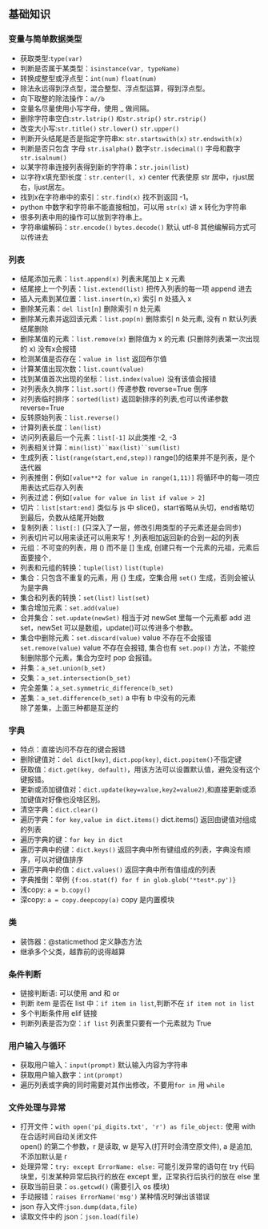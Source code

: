 ## 基础知识
### 变量与简单数据类型
- 获取类型:`type(var)`
- 判断是否属于某类型：`isinstance(var, typeName)`
- 转换成整型或浮点型：`int(num)` `float(num)`
- 除法永远得到浮点型，混合整型、浮点型运算，得到浮点型。
- 向下取整的除法操作：`a//b`
- 变量名尽量使用小写字母，使用 _ 做间隔。
- 删除字符串空白:`str.lstrip()` `和str.strip()` `str.rstrip()`
- 改变大小写:`str.title()` `str.lower()` `str.upper()`
- 判断开头结尾是否是指定字符串x: `str.startswith(x)` `str.endswith(x)`
- 判断是否只包含 字母 `str.isalpha()` 数字`str.isdecimal()` 字母和数字`str.isalnum()`
- 以某字符串连接列表得到新的字符串：`str.join(list)`
- 以字符x填充至l长度：`str.center(l, x)` center 代表使原 str 居中，rjust居右，ljust居左。
- 找到x在字符串中的索引：`str.find(x)` 找不到返回 -1。
- python 中数字和字符串不能直接相加，可以用 `str(x)` 讲 x 转化为字符串
- 很多列表中用的操作可以放到字符串上。
- 字符串编解码：`str.encode()` `bytes.decode()` 默认 utf-8 其他编解码方式可以传进去
### 列表
- 结尾添加元素：`list.append(x)` 列表末尾加上 x 元素
- 结尾接上一个列表：`list.extend(list)` 把传入列表的每一项 append 进去
- 插入元素到某位置：`list.insert(n,x)` 索引 n 处插入 x
- 删除某元素：`del list[n]` 删除索引 n 处元素
- 删除某元素并返回该元素：`list.pop(n)` 删除索引 n 处元素, 没有 n 默认列表结尾删除
- 删除某值的元素：`list.remove(x)` 删除值为 x 的元素 (只删除列表第一次出现的 x) 没有x会报错
- 检测某值是否存在：`value in list` 返回布尔值
- 计算某值出现次数：`list.count(value)`
- 找到某值首次出现的坐标：`list.index(value)` 没有该值会报错
- 对列表永久排序：`list.sort()` 传递参数 reverse=True 倒序
- 对列表临时排序：`sorted(list)` 返回新排序的列表,也可以传递参数 reverse=True
- 反转原始列表：`list.reverse()`
- 计算列表长度：`len(list)`
- 访问列表最后一个元素：`list[-1]` 以此类推 -2, -3
- 列表相关计算：`min(list)``max(list)``sum(list)`
- 生成列表：`list(range(start,end,step))` range()的结果并不是列表，是个迭代器
- 列表推倒：例如`[value**2 for value in range(1,11)]` 将循环中的每一项应用表达式后存入列表
- 列表过滤：例如`[value for value in list if value > 2]`
- 切片：`list[start:end]` 类似与 js 中 slice()，start省略从头切，end省略切到最后，负数从结尾开始数
- 复制列表：`list[:]` (只深入了一层，修改引用类型的子元素还是会同步)
- 列表切片可以用来读还可以用来写！,列表相加返回新的合到一起的列表
- 元组：不可变的列表，用 () 而不是 [] 生成, 创建只有一个元素的元祖，元素后面要接个`,`
- 列表和元组的转换：`tuple(list)` `list(tuple)`
- 集合：只包含不重复的元素，用 {} 生成，空集合用 `set()` 生成，否则会被认为是字典
- 集合和列表的转换：`set(list)` `list(set)`
- 集合增加元素：`set.add(value)`
- 合并集合：`set.update(newSet)` 相当于对 newSet 里每一个元素都 add 进 set，newSet 可以是数组，update()可以传进多个参数。
- 集合中删除元素：`set.discard(value)` value 不存在不会报错 `set.remove(value)` value 不存在会报错, 集合也有 `set.pop()` 方法，不能控制删除那个元素，集合为空时 pop 会报错。
- 并集：`a_set.union(b_set)` 
- 交集：`a_set.intersection(b_set)`
- 完全差集：`a_set.symmetric_difference(b_set)`
- 差集：`a_set.difference(b_set)` a 中有 b 中没有的元素  
除了差集，上面三种都是互逆的

### 字典
- 特点：直接访问不存在的键会报错
- 删除键值对：`del dict[key]`, `dict.pop(key)`, `dict.popitem()`不指定键
- 获取值：`dict.get(key, default)`，用该方法可以设置默认值，避免没有这个键报错。
- 更新或添加键值对：`dict.update(key=value,key2=value2)`,和直接更新或添加键值对好像也没啥区别。
- 清空字典：`dict.clear()`
- 遍历字典：`for key,value in dict.items()` dict.items() 返回由键值对组成的列表
- 遍历字典的键：`for key in dict`
- 遍历字典中的键：`dict.keys()` 返回字典中所有键组成的列表，字典没有顺序，可以对键值排序
- 遍历字典中的值：`dict.values()` 返回字典中所有值组成的列表
- 字典推倒：举例 `{f:os.stat(f) for f in glob.glob('*test*.py')}`
- 浅copy: `a = b.copy()`
- 深copy: `a = copy.deepcopy(a)` copy 是内置模块

### 类
- 装饰器：@staticmethod 定义静态方法
- 继承多个父类，越靠前的说得越算

### 条件判断
- 链接判断语: 可以使用 and 和 or
- 判断 item 是否在 list 中：`if item in list`,判断不在 `if item not in list`
- 多个判断条件用 elif 链接
- 判断列表是否为空：`if list` 列表里只要有一个元素就为 True
### 用户输入与循环
- 获取用户输入：`input(prompt)` 默认输入内容为字符串
- 获取用户输入数字：`int(prompt)`
- 遍历列表或字典的同时需要对其作出修改，不要用`for in` 用 `while`
### 文件处理与异常
- 打开文件：`with open('pi_digits.txt', 'r') as file_object:` 使用 with 在合适时间自动关闭文件  
open() 的第二个参数，r 是读取, w 是写入(打开时会清空原文件), a 是追加, 不添加默认是 r
- 处理异常：`try: except ErrorName: else:` 可能引发异常的语句在 try 代码块里，引发某种异常后执行的放在 except 里，正常执行后执行的放在 else 里
- 获取当前目录：`os.getcwd()` (需要引入 os 模块)
- 手动报错：`raises ErrorName('msg')` 某种情况时弹出该错误
- json 存入文件:`json.dump(data,file)`
- 读取文件中的 json：`json.load(file)`

